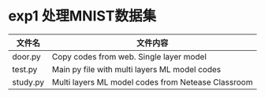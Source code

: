 # exp1 处理MNIST数据集

| 文件名    | 文件内容                                            |
| -------- | -------------------------------------------------- |
| door.py  | Copy codes from web. Single layer model            |
| test.py  | Main py file with multi layers ML model codes      |
| study.py | Multi layers ML model codes from Netease Classroom |

